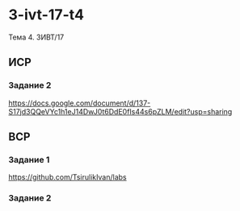 # 3-ivt-17-t4
Тема 4. 3ИВТ/17
## ИСР
### Задание 2 
https://docs.google.com/document/d/137-S17jd3QQeVYc1h1eJ14DwJ0t6DdE0fIs44s6pZLM/edit?usp=sharing

## ВСР
### Задание 1
https://github.com/TsirulikIvan/labs
### Задание 2
